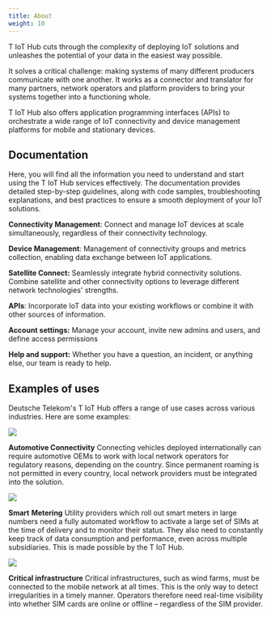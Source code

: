 ```yaml
---
title: About
weight: 10
---
```


T IoT Hub cuts through the complexity of deploying IoT solutions and unleashes the potential of your data in the easiest way possible. 

It solves a critical challenge: making systems of many different producers communicate with one another.  It works as a connector and translator for many partners, network operators and platform providers to bring your systems together into a functioning whole. 

T IoT Hub also offers application programming interfaces (APIs) to orchestrate a wide range of IoT connectivity and device management platforms for mobile and stationary devices.



## Documentation

Here, you will find all the information you need to understand and start using the T IoT Hub services effectively. The documentation provides detailed step-by-step guidelines, along with code samples, troubleshooting explanations, and best practices to ensure a smooth deployment of your IoT solutions.

**Connectivity Management**: Connect and manage IoT devices at scale simultaneously, regardless of their connectivity technology. 

**Device Management**: Management of connectivity groups and metrics collection, enabling data exchange between IoT applications. 

**Satellite Connect:** Seamlessly integrate hybrid connectivity solutions. Combine satellite and other connectivity options to leverage different network technologies' strengths.

**APIs**: Incorporate IoT data into your existing workflows or combine it with other sources of information.

**Account settings:** Manage your account, invite new admins and users, and define access permissions

**Help and support:** Whether you have a question, an incident, or anything else, our team is ready to help.



## Examples of uses

Deutsche Telekom's T IoT Hub offers a range of use cases across various industries. Here are some examples:


![](https://paper-attachments.dropboxusercontent.com/s_D612BDD87C3FA86B196F05ABD3F9F849D0E5B2E8EFD54EAE6656323B928A7B79_1687167151762_t-iot-hub-use-case-connectivity-for-cars.jpeg)


**Automotive Connectivity**
Connecting vehicles deployed internationally can require automotive OEMs to work with local network operators for regulatory reasons, depending on the country. Since permanent roaming is not permitted in every country, local network providers must be integrated into the solution.


![](https://paper-attachments.dropboxusercontent.com/s_D612BDD87C3FA86B196F05ABD3F9F849D0E5B2E8EFD54EAE6656323B928A7B79_1687167280845_t-iot-hub-use-case-smart-meter.jpeg)


**Smart** **Metering**
Utility providers which roll out smart meters in large numbers need a fully automated workflow to activate a large set of SIMs at the time of delivery and to monitor their status. They also need to constantly keep track of data consumption and performance, even across multiple subsidiaries. This is made possible by the T IoT Hub.


![](https://paper-attachments.dropboxusercontent.com/s_D612BDD87C3FA86B196F05ABD3F9F849D0E5B2E8EFD54EAE6656323B928A7B79_1687167289553_t-iot-hub-use-case-critical-infrastructure.jpeg)


**Critical infrastructure**
Critical infrastructures, such as wind farms, must be connected to the mobile network at all times. This is the only way to detect irregularities in a timely manner. Operators therefore need real-time visibility into whether SIM cards are online or offline – regardless of the SIM provider.

